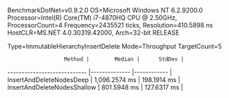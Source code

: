 BenchmarkDotNet=v0.9.2.0
OS=Microsoft Windows NT 6.2.9200.0
Processor=Intel(R) Core(TM) i7-4870HQ CPU @ 2.50GHz, ProcessorCount=4
Frequency=2435521 ticks, Resolution=410.5898 ns
HostCLR=MS.NET 4.0.30319.42000, Arch=32-bit RELEASE

Type=ImmutableHierarchyInsertDelete  Mode=Throughput  TargetCount=5  

                      Method |        Median |      StdDev |
---------------------------- |-------------- |------------ |
    InsertAndDeleteNodesDeep | 1,096.2574 ms | 198.1914 ms |
 InsertAndDeleteNodesShallow |   801.5948 ms | 127.6317 ms |

